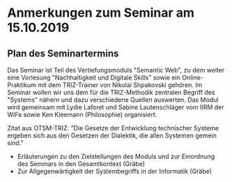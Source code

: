 # Anmerkungen zum Seminar am 15.10.2019

## Plan des Seminartermins

Das Seminar ist Teil des Vertiefungsmoduls "Semantic Web", zu dem weiter eine
Vorlesung "Nachhaltigkeit und Digitale Skills" sowie ein Online-Praktikum mit
dem TRIZ-Trainer von Nikolai Shpakovski gehören.  Im Seminar wollen wir uns
dem für die TRIZ-Methodik zentralen Begriff des "Systems" nähern und dazu
verschiedene Quellen auswerten.  Das Modul wird gemeinsam mit Lydie Laforet
und Sabine Lautenschläger vom IIRM der WiFa sowie Ken Kleemann (Philosophie)
organisiert.

Zitat aus OTSM-TRIZ: "Die Gesetze der Entwicklung technischer Systeme ergeben
sich aus den Gesetzen der Dialektik, die allen Systemen gemein sind."

* Erläuterungen zu den Zielstellungen des Moduls und zur Einordnung des
  Seminars in den Gesamtkontext (Gräbe)
* Zur Allgegenwärtigkeit der Systembegriffs in der Informatik (Gräbe) 